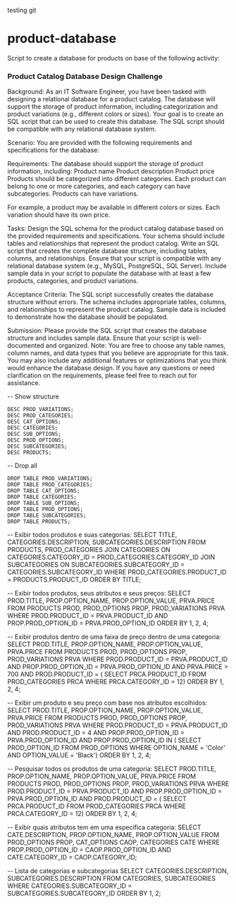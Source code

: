 testing git
# product-database
Script to create a database for products on base of the following activity:

### Product Catalog Database Design Challenge

Background: As an IT Software Engineer, you have been tasked with designing a relational database for a product catalog. The database will support the storage of product information, including categorization and product variations (e.g., different colors or sizes). Your goal is to create an SQL script that can be used to create this database. The SQL script should be compatible with any relational database system. 

Scenario: You are provided with the following requirements and specifications for the database: 

Requirements: 
The database should support the storage of product information, including: 
Product name
Product description
Product price
Products should be categorized into different categories.
Each product can belong to one or more categories, and each category can have subcategories. Products can have variations. 

For example, a product may be available in different colors or sizes. Each variation should have its own price. 

Tasks: 
Design the SQL schema for the product catalog database based on the provided requirements and specifications. 
Your schema should include tables and relationships that represent the product catalog. 
Write an SQL script that creates the complete database structure, including tables, columns, and relationships. Ensure that your script is compatible with any relational database system (e.g., MySQL, PostgreSQL, SQL Server). 
Include sample data in your script to populate the database with at least a few products, categories, and product variations. 

Acceptance Criteria: 
The SQL script successfully creates the database structure without errors. 
The schema includes appropriate tables, columns, and relationships to represent the product catalog. 
Sample data is included to demonstrate how the database should be populated. 

Submission: Please provide the SQL script that creates the database structure and includes sample data. Ensure that your script is well-documented and organized. 
Note: You are free to choose any table names, column names, and data types that you believe are appropriate for this task. You may also include any additional features or optimizations that you think would enhance the database design. If you have any questions or need clarification on the requirements, please feel free to reach out for assistance.


-- Show structure
```
DESC PROD_VARIATIONS;
DESC PROD_CATEGORIES;
DESC CAT_OPTIONS;
DESC CATEGORIES;
DESC SUB_OPTIONS;
DESC PROD_OPTIONS;
DESC SUBCATEGORIES;
DESC PRODUCTS;
```

-- Drop all
```
DROP TABLE PROD_VARIATIONS;
DROP TABLE PROD_CATEGORIES;
DROP TABLE CAT_OPTIONS;
DROP TABLE CATEGORIES;
DROP TABLE SUB_OPTIONS;
DROP TABLE PROD_OPTIONS;
DROP TABLE SUBCATEGORIES;
DROP TABLE PRODUCTS;
```

-- Exibir todos produtos e suas categorias:
SELECT TITLE, CATEGORIES.DESCRIPTION, SUBCATEGORIES.DESCRIPTION FROM PRODUCTS, PROD_CATEGORIES
JOIN CATEGORIES
ON CATEGORIES.CATEGORY_ID = PROD_CATEGORIES.CATEGORY_ID
JOIN SUBCATEGORIES
ON SUBCATEGORIES.SUBCATEGORY_ID = CATEGORIES.SUBCATEGORY_ID
WHERE PROD_CATEGORIES.PRODUCT_ID = PRODUCTS.PRODUCT_ID
ORDER BY TITLE;

-- Exibir todos produtos, seus atributos e seus preços:
SELECT 
PROD.TITLE, PROP.OPTION_NAME, PROP.OPTION_VALUE, PRVA.PRICE 
FROM 
PRODUCTS PROD, PROD_OPTIONS PROP, PROD_VARIATIONS PRVA
WHERE PROD.PRODUCT_ID = PRVA.PRODUCT_ID
AND PROP.PROD_OPTION_ID = PRVA.PROD_OPTION_ID
ORDER BY 1, 2, 4;

-- Exibir produtos dentro de uma faixa de preço dentro de uma categoria:
SELECT 
PROD.TITLE, PROP.OPTION_NAME, PROP.OPTION_VALUE, PRVA.PRICE 
FROM 
PRODUCTS PROD, PROD_OPTIONS PROP, PROD_VARIATIONS PRVA
WHERE PROD.PRODUCT_ID = PRVA.PRODUCT_ID
AND PROP.PROD_OPTION_ID = PRVA.PROD_OPTION_ID
AND PRVA.PRICE > 700
AND PROD.PRODUCT_ID = (
SELECT PRCA.PRODUCT_ID FROM PROD_CATEGORIES PRCA WHERE
PRCA.CATEGORY_ID = 12)
ORDER BY 1, 2, 4;

-- Exibir um produto e seu preço com base nos atributos escolhidos:
SELECT 
PROD.TITLE, PROP.OPTION_NAME, PROP.OPTION_VALUE, PRVA.PRICE 
FROM 
PRODUCTS PROD, PROD_OPTIONS PROP, PROD_VARIATIONS PRVA
WHERE PROD.PRODUCT_ID = PRVA.PRODUCT_ID
AND PROD.PRODUCT_ID = 4
AND PROP.PROD_OPTION_ID = PRVA.PROD_OPTION_ID
AND PROP.PROD_OPTION_ID IN (
SELECT PROD_OPTION_ID FROM PROD_OPTIONS WHERE
OPTION_NAME = 'Color' AND OPTION_VALUE = 'Black')
ORDER BY 1, 2, 4;

-- Pesquisar todos os produtos de uma categoria:
SELECT 
PROD.TITLE, PROP.OPTION_NAME, PROP.OPTION_VALUE, PRVA.PRICE 
FROM 
PRODUCTS PROD, PROD_OPTIONS PROP, PROD_VARIATIONS PRVA
WHERE PROD.PRODUCT_ID = PRVA.PRODUCT_ID
AND PROP.PROD_OPTION_ID = PRVA.PROD_OPTION_ID
AND PROD.PRODUCT_ID = (
SELECT PRCA.PRODUCT_ID FROM PROD_CATEGORIES PRCA WHERE
PRCA.CATEGORY_ID = 12)
ORDER BY 1, 2, 4;

-- Exibir quais atributos tem em uma especifica categoria:
SELECT CATE.DESCRIPTION, PROP.OPTION_NAME, PROP.OPTION_VALUE 
FROM PROD_OPTIONS PROP, CAT_OPTIONS CAOP, CATEGORIES CATE
WHERE PROP.PROD_OPTION_ID = CAOP.PROD_OPTION_ID
AND CATE.CATEGORY_ID = CAOP.CATEGORY_ID;

-- Lista de categorias e subcategorias
SELECT CATEGORIES.DESCRIPTION, SUBCATEGORIES.DESCRIPTION 
FROM CATEGORIES, SUBCATEGORIES
WHERE CATEGORIES.SUBCATEGORY_ID = SUBCATEGORIES.SUBCATEGORY_ID
ORDER BY 1, 2;